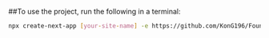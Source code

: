 
##To use the project, run the following in a terminal:

```bash
npx create-next-app [your-site-name] -e https://github.com/KonG196/Foundation_site/tree/main
```
